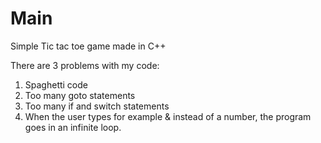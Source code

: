 # Main

Simple Tic tac toe game made in C++

There are 3 problems with my code:
1. Spaghetti code
2. Too many goto statements
3. Too many if and switch statements
4. When the user types for example & instead of a number, the program goes in an infinite loop.
